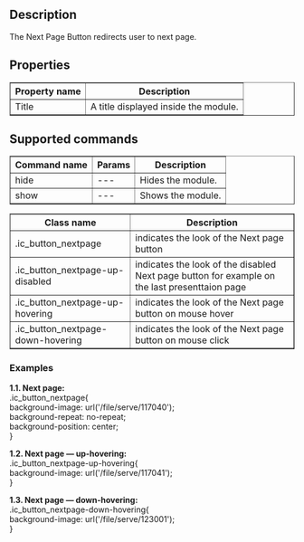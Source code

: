 ## Description
The Next Page Button redirects user to next page.

## Properties

<table border='1'>
    <tr>
        <th>Property name</th>
        <th>Description</th>
    </tr>
    <tr>
        <td>Title</td>
        <td>A title displayed inside the module.</td>
    </tr>
</table>

## Supported commands

<table border='1'>
<tbody>
    <tr>
        <th>Command name</th>
        <th>Params</th> 
        <th>Description</th> 
    </tr>
    <tr>
        <td>hide</td>
        <td>---</td>
        <td>Hides the module.</td>
    </tr>
    <tr>
        <td>show</td>
        <td>---</td>
        <td>Shows the module.</td>
    </tr>
</tbody>
</table>

<table border="1">
  <tbody>
    <tr>
      <th style="width: 300px;">Class
name</th>
      <th style="width: 843px;">Description</th>
    </tr>
    <tr>
      <td style="width: 300px;">.ic_button_nextpage</td>
      <td style="width: 843px;">indicates the look of the Next page button</td>
    </tr>
    <tr>
      <td style="width: 300px;">.ic_button_nextpage-up-disabled</td>
      <td style="width: 843px;">indicates the look of the disabled Next page button for example on the last presenttaion page</td>
    </tr>
    <tr>
      <td style="width: 300px;">.ic_button_nextpage-up-hovering</td>
      <td style="width: 843px;">indicates the look of the Next page button on mouse hover</td>
    </tr>
    <tr>
      <td style="width: 300px;">.ic_button_nextpage-down-hovering</td>
      <td style="width: 843px;">indicates the look of the Next page button on mouse click</td>
    </tr>
  </tbody>
</table>

### Examples

**1.1. Next page:**  
.ic_button_nextpage{  
background-image: url('/file/serve/117040');  
background-repeat: no-repeat;  
background-position: center;  
} 

**1.2. Next page — up-hovering:**  
.ic_button_nextpage-up-hovering{  
background-image: url('/file/serve/117041');  
}

**1.3. Next page — down-hovering:**  
.ic_button_nextpage-down-hovering{  
background-image: url('/file/serve/123001');  
}
   